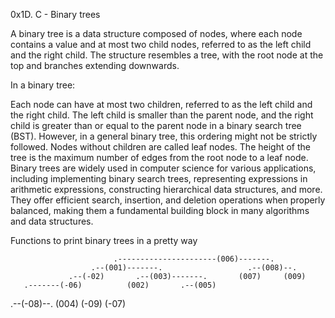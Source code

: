 0x1D. C - Binary trees


A binary tree is a data structure composed of nodes, where each node contains a value and at most two child nodes, referred to as the left child and the right child. The structure resembles a tree, with the root node at the top and branches extending downwards.

In a binary tree:

Each node can have at most two children, referred to as the left child and the right child.
The left child is smaller than the parent node, and the right child is greater than or equal to the parent node in a binary search tree (BST). However, in a general binary tree, this ordering might not be strictly followed.
Nodes without children are called leaf nodes.
The height of the tree is the maximum number of edges from the root node to a leaf node.
Binary trees are widely used in computer science for various applications, including implementing binary search trees, representing expressions in arithmetic expressions, constructing hierarchical data structures, and more. They offer efficient search, insertion, and deletion operations when properly balanced, making them a fundamental building block in many algorithms and data structures.

Functions to print binary trees in a pretty way

                           .----------------------(006)-------.
                      .--(001)-------.                   .--(008)--.
                 .--(-02)       .--(003)-------.       (007)     (009)
       .-------(-06)          (002)       .--(005)
  .--(-08)--.                           (004)
(-09)     (-07)

